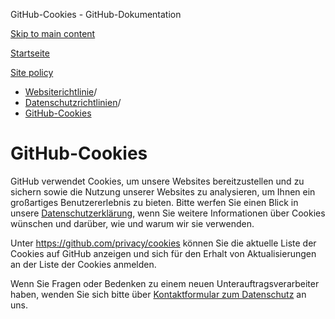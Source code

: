 GitHub-Cookies - GitHub-Dokumentation

[Skip to main content](#main-content)

[Startseite](/de)

[Site policy](/de/site-policy)

* [Websiterichtlinie](/de/site-policy)/
* [Datenschutzrichtlinien](/de/site-policy/privacy-policies)/
* [GitHub-Cookies](/de/site-policy/privacy-policies/github-cookies)

GitHub-Cookies
==========

GitHub verwendet Cookies, um unsere Websites bereitzustellen und zu sichern sowie die Nutzung unserer Websites zu analysieren, um Ihnen ein großartiges Benutzererlebnis zu bieten. Bitte werfen Sie einen Blick in unsere [Datenschutzerklärung](/de/site-policy/privacy-policies/github-privacy-statement#our-use-of-cookies-and-tracking), wenn Sie weitere Informationen über Cookies wünschen und darüber, wie und warum wir sie verwenden.

Unter <https://github.com/privacy/cookies> können Sie die aktuelle Liste der Cookies auf GitHub anzeigen und sich für den Erhalt von Aktualisierungen an der Liste der Cookies anmelden.

Wenn Sie Fragen oder Bedenken zu einem neuen Unterauftragsverarbeiter haben, wenden Sie sich bitte über [Kontaktformular zum Datenschutz](https://github.com/contact/privacy) an uns.
